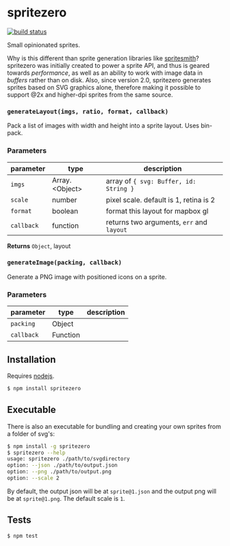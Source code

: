 # spritezero

[![build status](https://secure.travis-ci.org/mapbox/spritezero.svg)](http://travis-ci.org/mapbox/spritezero)

Small opinionated sprites.

Why is this different than sprite generation libraries like [spritesmith](https://github.com/Ensighten/spritesmith)?
spritezero was initially created to power a sprite API, and thus is geared towards
_performance_, as well as an ability to work with image data in _buffers_
rather than on disk. Also, since version 2.0, spritezero generates sprites
based on SVG graphics alone, therefore making it possible to support @2x
and higher-dpi sprites from the same source.

### `generateLayout(imgs, ratio, format, callback)`

Pack a list of images with width and height into a sprite layout.
Uses bin-pack.

### Parameters

| parameter  | type              | description                                                   |
| ---------- | ----------------- | ------------------------------------------------------------- |
| `imgs`     | Array\.\<Object\> | array of `{ svg: Buffer, id: String }` |
| `scale`    | number | pixel scale. default is 1, retina is 2 |
| `format`   | boolean           | format this layout for mapbox gl                              |
| `callback` | function          | returns two arguments, `err` and `layout` |



**Returns** `Object`, layout


### `generateImage(packing, callback)`

Generate a PNG image with positioned icons on a sprite.

### Parameters

| parameter  | type     | description |
| ---------- | -------- | ----------- |
| `packing`  | Object   |             |
| `callback` | Function |             |


## Installation

Requires [nodejs](http://nodejs.org/).

```sh
$ npm install spritezero
```

## Executable

There is also an executable for bundling and creating your own sprites from a folder of svg's:

```bash
$ npm install -g spritezero
$ spritezero --help
usage: spritezero ./path/to/svgdirectory
option: --json ./path/to/output.json
option: --png ./path/to/output.png
option: --scale 2
```

By default, the output json will be at `sprite@1.json` and the output png will be at `sprite@1.png`. The default scale is `1`.


## Tests

```sh
$ npm test
```
